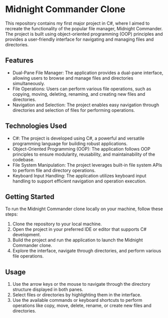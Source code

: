 # Midnight Commander Clone

This repository contains my first major project in C#, where I aimed to recreate the functionality of the popular file manager, Midnight Commander. The project is built using object-oriented programming (OOP) principles and provides a user-friendly interface for navigating and managing files and directories.

## Features

- Dual-Pane File Manager: The application provides a dual-pane interface, allowing users to browse and manage files and directories simultaneously.
- File Operations: Users can perform various file operations, such as copying, moving, deleting, renaming, and creating new files and directories.
- Navigation and Selection: The project enables easy navigation through directories and selection of files for performing operations.

## Technologies Used

- C#: The project is developed using C#, a powerful and versatile programming language for building robust applications.
- Object-Oriented Programming (OOP): The application follows OOP principles to ensure modularity, reusability, and maintainability of the codebase.
- File System Manipulation: The project leverages built-in file system APIs to perform file and directory operations.
- Keyboard Input Handling: The application utilizes keyboard input handling to support efficient navigation and operation execution.

## Getting Started

To run the Midnight Commander clone locally on your machine, follow these steps:

1. Clone the repository to your local machine.
2. Open the project in your preferred IDE or editor that supports C# development.
3. Build the project and run the application to launch the Midnight Commander clone.
5. Explore the interface, navigate through directories, and perform various file operations.

## Usage

1. Use the arrow keys or the mouse to navigate through the directory structure displayed in both panes.
2. Select files or directories by highlighting them in the interface.
3. Use the available commands or keyboard shortcuts to perform operations like copy, move, delete, rename, or create new files and directories.
